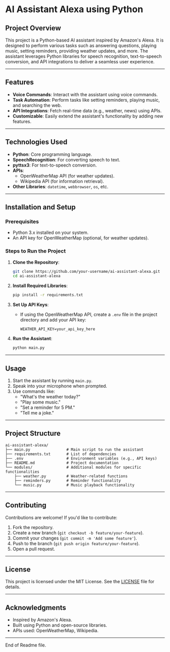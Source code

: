 
# AI Assistant Alexa using Python

## Project Overview
This project is a Python-based AI assistant inspired by Amazon's Alexa. It is designed to perform various tasks such as answering questions, playing music, setting reminders, providing weather updates, and more. The assistant leverages Python libraries for speech recognition, text-to-speech conversion, and API integrations to deliver a seamless user experience.

---

## Features
- **Voice Commands**: Interact with the assistant using voice commands.
- **Task Automation**: Perform tasks like setting reminders, playing music, and searching the web.
- **API Integrations**: Fetch real-time data (e.g., weather, news) using APIs.
- **Customizable**: Easily extend the assistant's functionality by adding new features.

---

## Technologies Used
- **Python**: Core programming language.
- **SpeechRecognition**: For converting speech to text.
- **pyttsx3**: For text-to-speech conversion.
- **APIs**: 
  - OpenWeatherMap API (for weather updates).
  - Wikipedia API (for information retrieval).
- **Other Libraries**: `datetime`, `webbrowser`, `os`, etc.

---

## Installation and Setup

### Prerequisites
- Python 3.x installed on your system.
- An API key for OpenWeatherMap (optional, for weather updates).

### Steps to Run the Project
1. **Clone the Repository**:
   ```bash
   git clone https://github.com/your-username/ai-assistant-alexa.git
   cd ai-assistant-alexa
   ```

2. **Install Required Libraries**:
   ```bash
   pip install -r requirements.txt
   ```

3. **Set Up API Keys**:
   - If using the OpenWeatherMap API, create a `.env` file in the project directory and add your API key:
     ```plaintext
     WEATHER_API_KEY=your_api_key_here
     ```

4. **Run the Assistant**:
   ```bash
   python main.py
   ```

---

## Usage
1. Start the assistant by running `main.py`.
2. Speak into your microphone when prompted.
3. Use commands like:
   - "What's the weather today?"
   - "Play some music."
   - "Set a reminder for 5 PM."
   - "Tell me a joke."

---

## Project Structure
```
ai-assistant-alexa/
├── main.py                # Main script to run the assistant
├── requirements.txt       # List of dependencies
├── .env                   # Environment variables (e.g., API keys)
├── README.md              # Project documentation
└── modules/               # Additional modules for specific functionalities
    ├── weather.py         # Weather-related functions
    ├── reminders.py       # Reminder functionality
    └── music.py           # Music playback functionality
```

---

## Contributing
Contributions are welcome! If you'd like to contribute:
1. Fork the repository.
2. Create a new branch (`git checkout -b feature/your-feature`).
3. Commit your changes (`git commit -m 'Add some feature'`).
4. Push to the branch (`git push origin feature/your-feature`).
5. Open a pull request.

---

## License
This project is licensed under the MIT License. See the [LICENSE](LICENSE) file for details.

---

## Acknowledgments
- Inspired by Amazon's Alexa.
- Built using Python and open-source libraries.
- APIs used: OpenWeatherMap, Wikipedia.

---
End of Readme file.
